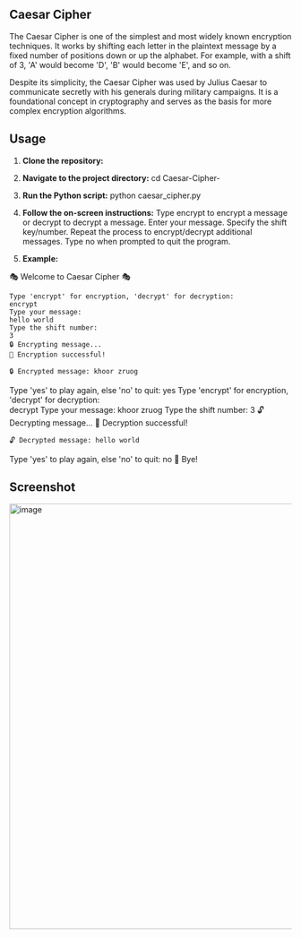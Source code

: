 ## Caesar Cipher

The Caesar Cipher is one of the simplest and most widely known encryption techniques. It works by shifting each letter in the plaintext message by a fixed number of positions down or up the alphabet. For example, with a shift of 3, 'A' would become 'D', 'B' would become 'E', and so on.

Despite its simplicity, the Caesar Cipher was used by Julius Caesar to communicate secretly with his generals during military campaigns. It is a foundational concept in cryptography and serves as the basis for more complex encryption algorithms.

## Usage

1. **Clone the repository:**

2. **Navigate to the project directory:**
cd Caesar-Cipher-

3. **Run the Python script:**
python caesar_cipher.py

4. **Follow the on-screen instructions:**
Type encrypt to encrypt a message or decrypt to decrypt a message.
Enter your message.
Specify the shift key/number.
Repeat the process to encrypt/decrypt additional messages.
Type no when prompted to quit the program.

5. **Example:**

🎭 Welcome to Caesar Cipher 🎭

	Type 'encrypt' for encryption, 'decrypt' for decryption:  
	encrypt
	Type your message: 
	hello world
	Type the shift number: 
	3
	🔒 Encrypting message...
	🎉 Encryption successful!

	🔒 Encrypted message: khoor zruog

Type 'yes' to play again, else 'no' to quit: 
	yes
	Type 'encrypt' for encryption, 'decrypt' for decryption:  
	decrypt
	Type your message: 
	khoor zruog
	Type the shift number: 
	3
	🔓 Decrypting message...
	🎉 Decryption successful!

	🔓 Decrypted message: hello world

Type 'yes' to play again, else 'no' to quit: 
	no
👋 Bye!

## Screenshot
<img width="760" alt="image" src="https://github.com/chaturadevop21/BYTEUPRISE_CS_03/assets/141263849/777587e8-18eb-4625-8d11-0dc756276379">


